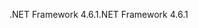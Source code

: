 <span data-ttu-id="b295e-101">.NET Framework 4.6.1</span><span class="sxs-lookup"><span data-stu-id="b295e-101">.NET Framework 4.6.1</span></span>